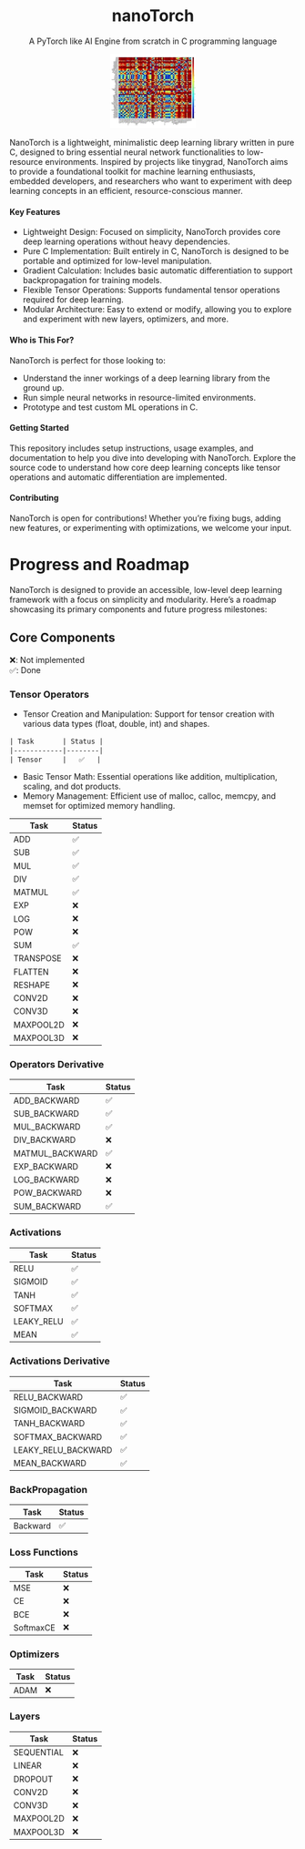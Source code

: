 <h1 align='center'><b>nanoTorch</b></h1>
<p align='center'>
    A PyTorch like AI Engine from scratch in C programming language
</p>

<p align="center">
  <img src="imgs/cerebrix.png" alt="Dainemo Logo" width="150"/>
</p>

<p>
NanoTorch is a lightweight, minimalistic deep learning library written in pure       C, designed to bring essential neural network functionalities to low-resource environments. Inspired by projects like tinygrad, NanoTorch aims to provide a foundational toolkit for machine learning enthusiasts, embedded developers, and researchers who want to experiment with deep learning concepts in an efficient, resource-conscious manner.
</p>

#### Key Features

-	Lightweight Design: Focused on simplicity, NanoTorch provides core deep learning operations without heavy dependencies.
-	Pure C Implementation: Built entirely in C, NanoTorch is designed to be portable and optimized for low-level manipulation.
-	 Gradient Calculation: Includes basic automatic differentiation to support backpropagation for training models.
-	 Flexible Tensor Operations: Supports fundamental tensor operations required for deep learning.
-	 Modular Architecture: Easy to extend or modify, allowing you to explore and experiment with new layers, optimizers, and more.

#### Who is This For?

NanoTorch is perfect for those looking to:
-	 Understand the inner workings of a deep learning library from the ground up.
-	 Run simple neural networks in resource-limited environments.
-	 Prototype and test custom ML operations in C.

#### Getting Started

This repository includes setup instructions, usage examples, and documentation to help you dive into developing with NanoTorch. Explore the source code to understand how core deep learning concepts like tensor operations and automatic differentiation are implemented.

#### Contributing

NanoTorch is open for contributions! Whether you’re fixing bugs, adding new features, or experimenting with optimizations, we welcome your input.


# Progress and Roadmap

NanoTorch is designed to provide an accessible, low-level deep learning framework with a focus on simplicity and modularity. Here’s a roadmap showcasing its primary components and future progress milestones:

## Core Components

❌: Not implemented  
✅: Done


### Tensor Operators

-    Tensor Creation and Manipulation: Support for tensor creation with various data types (float, double, int) and shapes.

    | Task       | Status |
    |------------|--------|
    | Tensor     |   ✅   |

-    Basic Tensor Math: Essential operations like addition, multiplication, scaling, and dot products.
-    Memory Management: Efficient use of malloc, calloc, memcpy, and memset for optimized memory handling.

| Task       | Status |
|------------|--------|
| ADD        |   ✅   |
| SUB        |   ✅   |
| MUL        |   ✅   |
| DIV        |   ✅   |
| MATMUL     |   ✅   |
| EXP        |   ❌   |
| LOG        |   ❌   |
| POW        |   ❌   |
| SUM        |   ✅   |
| TRANSPOSE  |   ❌   |
| FLATTEN    |   ❌   |
| RESHAPE    |   ❌   |
| CONV2D     |   ❌   |
| CONV3D     |   ❌   |
| MAXPOOL2D  |   ❌   |
| MAXPOOL3D  |   ❌   |

### Operators Derivative

| Task       | Status |
|------------|--------|
| ADD_BACKWARD        |   ✅   |
| SUB_BACKWARD        |   ✅   |
| MUL_BACKWARD        |   ✅   |
| DIV_BACKWARD        |   ❌   |
| MATMUL_BACKWARD     |   ✅   |
| EXP_BACKWARD        |   ❌   |
| LOG_BACKWARD        |   ❌   |
| POW_BACKWARD        |   ❌   |
| SUM_BACKWARD        |   ✅   |

### Activations

| Task      | Status |
|-----------|--------|
| RELU      |   ✅   |
| SIGMOID   |   ✅   |
| TANH      |   ✅   |
| SOFTMAX   |   ✅   |
| LEAKY_RELU|   ✅   |
| MEAN      |   ✅   |

### Activations Derivative

| Task      | Status |
|-----------|--------|
| RELU_BACKWARD      |   ✅   |
| SIGMOID_BACKWARD   |   ✅   |
| TANH_BACKWARD      |   ✅   |
| SOFTMAX_BACKWARD   |   ✅   |
| LEAKY_RELU_BACKWARD|   ✅   |
| MEAN_BACKWARD      |   ✅   |


### BackPropagation

| Task       | Status |
|------------|--------|
| Backward   |   ✅   |

### Loss Functions

| Task      | Status |
|-----------|--------|
| MSE       |   ❌   |
| CE        |   ❌   |
| BCE       |   ❌   |
| SoftmaxCE |   ❌   |

### Optimizers

| Task  | Status |
|-------|--------|
| ADAM  |   ❌   |

### Layers

| Task       | Status |
|------------|--------|
| SEQUENTIAL |   ❌   |
| LINEAR     |   ❌   |
| DROPOUT    |   ❌   |
| CONV2D     |   ❌   |
| CONV3D     |   ❌   |
| MAXPOOL2D  |   ❌   |
| MAXPOOL3D  |   ❌   |
